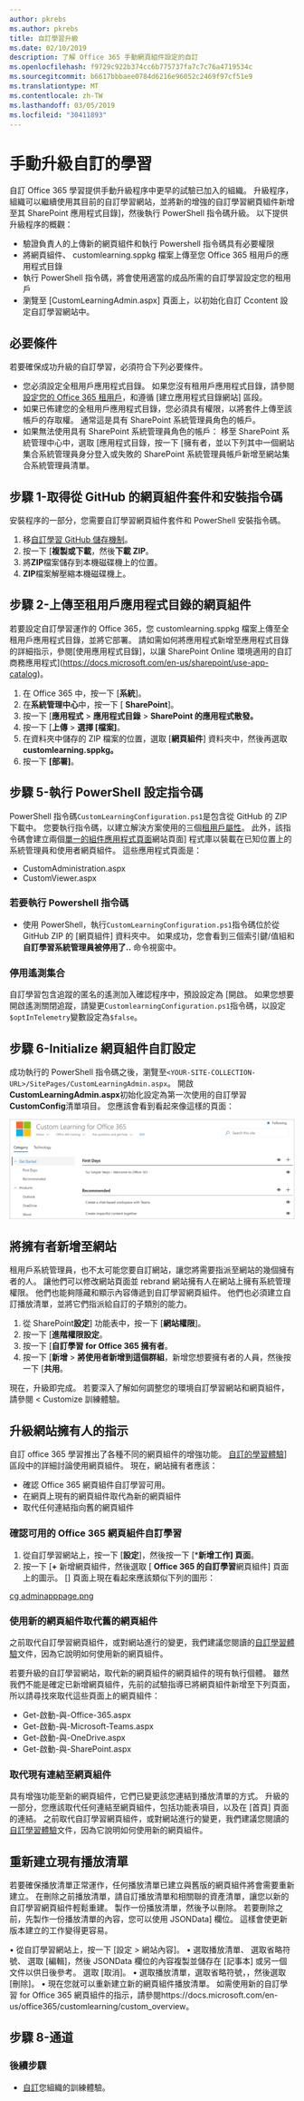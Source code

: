 ```yaml
---
author: pkrebs
ms.author: pkrebs
title: 自訂學習升級
ms.date: 02/10/2019
description: 了解 Office 365 手動網頁組件設定的自訂
ms.openlocfilehash: f9729c922b374cc6b775737fa7c7c76a4719534c
ms.sourcegitcommit: b6617bbbaee0784d6216e96052c2469f97cf51e9
ms.translationtype: MT
ms.contentlocale: zh-TW
ms.lasthandoff: 03/05/2019
ms.locfileid: "30411893"
---
```

# <a name="manual-upgrade-for-custom-learning"></a>手動升級自訂的學習

自訂 Office 365 學習提供手動升級程序中更早的試驗已加入的組織。 升級程序，組織可以繼續使用其目前的自訂學習網站，並將新的增強的自訂學習網頁組件新增至其 SharePoint 應用程式目錄]，然後執行 PowerShell 指令碼升級。 以下提供升級程序的概觀： 

- 驗證負責人的上傳新的網頁組件和執行 Powershell 指令碼具有必要權限
- 將網頁組件、 customlearning.sppkg 檔案上傳至您 Office 365 租用戶的應用程式目錄
- 執行 PowerShell 指令碼，將會使用適當的成品所需的自訂學習設定您的租用戶
- 瀏覽至 [CustomLearningAdmin.aspx] 頁面上，以初始化自訂 Ccontent 設定自訂學習網站中。

## <a name="prerequisites"></a>必要條件
若要確保成功升級的自訂學習，必須符合下列必要條件。 

- 您必須設定全租用戶應用程式目錄。 如果您沒有租用戶應用程式目錄，請參閱[設定您的 Office 365 租用戶](https://docs.microsoft.com/en-us/sharepoint/dev/spfx/set-up-your-developer-tenant#create-app-catalog-site)，和遵循 [建立應用程式目錄網站] 區段。 
- 如果已佈建您的全租用戶應用程式目錄，您必須具有權限，以將套件上傳至該帳戶的存取權。 通常這是具有 SharePoint 系統管理員角色的帳戶。 
- 如果無法使用具有 SharePoint 系統管理員角色的帳戶： 移至 SharePoint 系統管理中心中，選取 [應用程式目錄，按一下 [擁有者，並以下列其中一個網站集合系統管理員身分登入或失敗的 SharePoint 系統管理員帳戶新增至網站集合系統管理員清單。 

## <a name="step-1---get-the-web-part-package-and-setup-script-from-github"></a>步驟 1-取得從 GitHub 的網頁組件套件和安裝指令碼
安裝程序的一部分，您需要自訂學習網頁組件套件和 PowerShell 安裝指令碼。

1. 移[自訂學習 GitHub 儲存機制](https://github.com/pnp/custom-learning-office-365)。
2. 按一下 [**複製或下載**，然後**下載 ZIP**。   
3. 將**ZIP**檔案儲存到本機磁碟機上的位置。
4. **ZIP**檔案解壓縮本機磁碟機上。

## <a name="step-2---upload-the-web-part-to-the-tenant-app-catalog"></a>步驟 2-上傳至租用戶應用程式目錄的網頁組件
若要設定自訂學習運作的 Office 365，您 customlearning.sppkg 檔案上傳至全租用戶應用程式目錄，並將它部署。 請如需如何將應用程式新增至應用程式目錄的詳細指示，參閱[使用應用程式目錄]，以讓 SharePoint Online 環境適用的自訂商務應用程式](https://docs.microsoft.com/en-us/sharepoint/use-app-catalog)。

1. 在 Office 365 中，按一下 [**系統**]。
2. 在**系統管理中心**中，按一下 [ **SharePoint**]。
3. 按一下 [**應用程式** > **應用程式目錄** > **SharePoint 的應用程式散發。**
4. 按一下 [**上傳** > **選擇 [檔案]**。
5. 在資料夾中儲存的 ZIP 檔案的位置，選取 [**網頁組件**] 資料夾中，然後再選取**customlearning.sppkg。**
6. 按一下 **[部署]**。

## <a name="step-5--execute-powershell-configuration-script"></a>步驟 5-執行 PowerShell 設定指令碼
PowerShell 指令碼`CustomLearningConfiguration.ps1`是包含從 GitHub 的 ZIP 下載中。 您要執行指令碼，以建立解決方案使用的三個[租用戶屬性](https://docs.microsoft.com/en-us/sharepoint/dev/spfx/tenant-properties)。 此外，該指令碼會建立兩個[單一的組件應用程式頁面](https://docs.microsoft.com/en-us/sharepoint/dev/spfx/web-parts/single-part-app-pages)網站頁面] 程式庫以裝載在已知位置上的系統管理員和使用者網頁組件。 這些應用程式頁面是：

- CustomAdministration.aspx
- CustomViewer.aspx

### <a name="to-run-the-powershell-script"></a>若要執行 Powershell 指令碼
- 使用 PowerShell，執行`CustomLearningConfiguration.ps1`指令碼位於從 GitHub ZIP 的 [網頁組件] 資料夾中。 如果成功，您會看到三個索引鍵/值組和**自訂學習系統管理員被停用了..** 命令視窗中。

### <a name="disabling-telemetry-collection"></a>停用遙測集合
自訂學習包含追蹤的匿名的遙測加入確認程序中，預設設定為 [開啟。 如果您想要開啟遙測關閉追蹤，請變更`CustomlearningConfiguration.ps1`指令碼，以設定`$optInTelemetry`變數設定為`$false`。

## <a name="step-6---initialize-web-part-custom-configuration"></a>步驟 6-Initialize 網頁組件自訂設定
成功執行的 PowerShell 指令碼之後，瀏覽至`<YOUR-SITE-COLLECTION-URL>/SitePages/CustomLearningAdmin.aspx`。 開啟**CustomLearningAdmin.aspx**初始化設定為第一次使用的自訂學習**CustomConfig**清單項目。 您應該會看到看起來像這樣的頁面：

![cg adminapppage.png](media/cg-adminapppage.png)

## <a name="add-owners-to-site"></a>將擁有者新增至網站
租用戶系統管理員，也不太可能您要自訂網站，讓您將需要指派至網站的幾個擁有者的人。 讓他們可以修改網站頁面並 rebrand 網站擁有人在網站上擁有系統管理權限。 他們也能夠隱藏和顯示內容傳遞到自訂學習網頁組件。 他們也必須建立自訂播放清單，並將它們指派給自訂的子類別的能力。  

1. 從 SharePoint**設定**] 功能表中，按一下 [**網站權限**]。
2. 按一下 [**進階權限設定**。
3. 按一下 [**自訂學習 for Office 365 擁有者**。
4. 按一下 [**新增** > **將使用者新增到這個群組**，新增您想要擁有者的人員，然後按一下 [**共用**。

現在，升級即完成。 若要深入了解如何調整您的環境自訂學習網站和網頁組件，請參閱 < <b0>Customize 訓練體驗</b0>。

## <a name="upgrade-instructions-for-site-owners"></a>升級網站擁有人的指示
自訂 office 365 學習推出了各種不同的網頁組件的增強功能。 [自訂的學習體驗](custom_overview.md)] 區段中的詳細討論使用網頁組件。 現在，網站擁有者應該：  

- 確認 Office 365 網頁組件自訂學習可用。 
- 在網頁上現有的網頁組件取代為新的網頁組件
- 取代任何連結指向舊的網頁組件

### <a name="verify-the-custom-learning-for-office-365-web-part-is-available"></a>確認可用的 Office 365 網頁組件自訂學習
1.  從自訂學習網站上，按一下 [**設定**]，然後按一下 [***新增工作] 頁面**。
2.  按一下 [**+** 新增網頁組件，然後選取 [ **Office 365 的自訂學習**網頁組件] 頁面上的圖示。 [] 頁面上現在看起來應該類似下列的圖形：

[cg adminapppage.png](media/cg-adminapppage.png)
 
### <a name="replace-the-old-web-part-with-the-new-web-part"></a>使用新的網頁組件取代舊的網頁組件
之前取代自訂學習網頁組件，或對網站進行的變更，我們建議您閱讀的[自訂學習體驗](custom_overview.md)文件，因為它說明如何使用新的網頁組件。 

若要升級的自訂學習網站，取代新的網頁組件的網頁組件的現有執行個體。 雖然我們不能是確定已新增網頁組件，先前的試驗指導已將網頁組件新增至下列頁面，所以請尋找來取代這些頁面上的網頁組件：

- Get-啟動-與-Office-365.aspx
- Get-啟動-與-Microsoft-Teams.aspx
- Get-啟動-與-OneDrive.aspx
- Get-啟動-與-SharePoint.aspx

### <a name="replace-existing-links-to-the-web-part"></a>取代現有連結至網頁組件
具有增強功能至新的網頁組件，它們已變更該您連結到播放清單的方式。 升級的一部分，您應該取代任何連結至網頁組件，包括功能表項目，以及在 [首頁] 頁面的連結。 之前取代自訂學習網頁組件，或對網站進行的變更，我們建議您閱讀的[自訂學習體驗](custom_overview.md)文件，因為它說明如何使用新的網頁組件。 

## <a name="recreate-existing-playlists"></a>重新建立現有播放清單 
若要確保播放清單正常運作，任何播放清單已建立與舊版的網頁組件將會需要重新建立。 在刪除之前播放清單，請自訂播放清單和相關聯的資產清單，讓您以新的自訂學習網頁組件輕鬆重建。 製作一份播放清單，然後予以刪除。 若要刪除之前，先製作一份播放清單的內容，您可以使用 JSONData] 欄位。 這樣會使更新版本建立的工作變得更容易。


• 從自訂學習網站上，按一下 [設定 > 網站內容]。 • 選取播放清單、 選取省略符號、 選取 [編輯]，然後 JSONData 欄位的內容複製並儲存在 [記事本] 或另一個文件以供日後參考。 選取 [取消]。
• 選取播放清單，選取省略符號，，然後選取 [刪除]。
• 現在您就可以重新建立新的網頁組件播放清單。
如需使用新的自訂學習 for Office 365 網頁組件的指示，請參閱https://docs.microsoft.com/en-us/office365/customlearning/custom_overview。

## <a name="step-8---chan"></a>步驟 8-通道

### <a name="next-steps"></a>後續步驟
- [自訂](custom_overview.md)您組織的訓練體驗。

